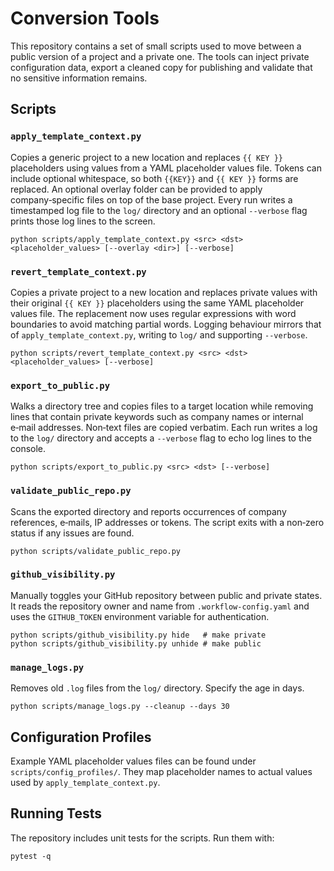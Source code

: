 # Conversion Tools

This repository contains a set of small scripts used to move between a
public version of a project and a private one.  The tools can inject
private configuration data, export a cleaned copy for publishing and
validate that no sensitive information remains.

## Scripts

### `apply_template_context.py`

Copies a generic project to a new location and replaces `{{ KEY }}`
placeholders using values from a YAML placeholder values file. Tokens can include optional
whitespace, so both `{{KEY}}` and `{{ KEY }}` forms are replaced. An optional overlay
folder can be provided to apply company‑specific files on top of the
base project.  Every run writes a timestamped log file to the `log/`
directory and an optional `--verbose` flag prints those log lines to the
screen.

```
python scripts/apply_template_context.py <src> <dst> <placeholder_values> [--overlay <dir>] [--verbose]
```

### `revert_template_context.py`

Copies a private project to a new location and replaces private values with
their original `{{ KEY }}` placeholders using the same YAML placeholder values file.  The
replacement now uses regular expressions with word boundaries to avoid
matching partial words.  Logging behaviour mirrors that of
`apply_template_context.py`, writing to `log/` and supporting `--verbose`.

```
python scripts/revert_template_context.py <src> <dst> <placeholder_values> [--verbose]
```

### `export_to_public.py`

Walks a directory tree and copies files to a target location while
removing lines that contain private keywords such as company names or
internal e‑mail addresses.  Non‑text files are copied verbatim.  Each
run writes a log to the `log/` directory and accepts a `--verbose` flag
to echo log lines to the console.

```
python scripts/export_to_public.py <src> <dst> [--verbose]
```

### `validate_public_repo.py`

Scans the exported directory and reports occurrences of company
references, e‑mails, IP addresses or tokens.  The script exits with a
non‑zero status if any issues are found.

```
python scripts/validate_public_repo.py
```

### `github_visibility.py`

Manually toggles your GitHub repository between public and private states.
It reads the repository owner and name from `.workflow-config.yaml` and uses
the `GITHUB_TOKEN` environment variable for authentication.

```
python scripts/github_visibility.py hide   # make private
python scripts/github_visibility.py unhide # make public
```

### `manage_logs.py`

Removes old `.log` files from the `log/` directory. Specify the age in days.

```
python scripts/manage_logs.py --cleanup --days 30
```

## Configuration Profiles

Example YAML placeholder values files can be found under `scripts/config_profiles/`.
They map placeholder names to actual values used by
`apply_template_context.py`.

## Running Tests

The repository includes unit tests for the scripts.  Run them with:

```
pytest -q
```

